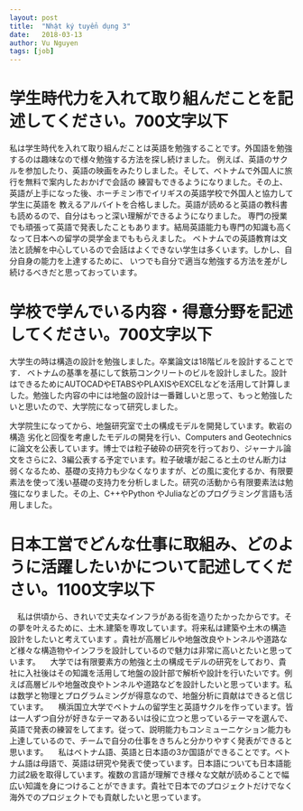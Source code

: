 ```yaml
---
layout: post
title:  "Nhật ký tuyển dụng 3"
date:   2018-03-13
author: Vu Nguyen
tags: [job]
---
```


# 学生時代力を入れて取り組んだことを記述してください。700文字以下

私は学生時代を入れて取り組んだことは英語を勉強することです。外国語を勉強するのは趣味なので様々勉強する方法を探し続けました。
例えば、英語のサクルを参加したり、英語の映画をみたりしました。そして、ベトナムで外国人に旅行を無料で案内したおかげで会話の
練習もできるようになりました。その上、英語が上手になった後、ホーチミン市でイリギスの英語学校で外国人と協力して学生に英語を
教えるアルバイトを合格しました。英語が読めると英語の教科書も読めるので、自分はもっと深い理解ができるようになりました。
専門の授業でも頑張って英語で発表したこともあります。結局英語能力も専門の知識も高くなって日本への留学の奨学金までももらえました。
ベトナムでの英語教育は文法と読解を中心しているので会話はよくできない学生は多くいます。しかし、自分自身の能力を上達するために、
いつでも自分で適当な勉強する方法を差がし続けるべきだと思っておっています。


# 学校で学んでいる内容・得意分野を記述してください。700文字以下

大学生の時は構造の設計を勉強しました。卒業論文は18階ビルを設計することです．
ベトナムの基準を基にして鉄筋コンクリートのビルを設計しました。設計はできるためにAUTOCADやETABSやPLAXISやEXCELなどを活用して計算しました。勉強した内容の中には地盤の設計は一番難しいと思って、もっと勉強したいと思いたので、大学院になって研究しました。

大学院生になってから、地盤研究室で土の構成モデルを開発しています。軟岩の構造
劣化と回復を考慮したモデルの開発を行い、Computers and Geotechnics に論文を公表しています。博士では粒子破砕の研究を行っており、ジャーナル論文をさらに2、3編公表する予定でいます。粒子破壊が起こると土のせん断力は弱くなるため、基礎の支持力も少なくなりますが、どの風に変化するか、有限要素法を使って浅い基礎の支持力を分析しました。研究の活動から有限要素法は勉強になりました。その上、C++やPython やJuliaなどのプログラミング言語も活用しました。


# 日本工営でどんな仕事に取組み、どのように活躍したいかについて記述してください。1100文字以下

　私は供頃から、きれいで丈夫なインフラがある街を造りたかったからです。その夢を叶えるために、土木.建築を専攻しています。将来私は建築や土木の構造設計をしたいと考えています 。貴社が高層ビルや地盤改良やトンネルや道路など様々な構造物やインフラを設計しているので魅力は非常に高いとたいと思っています。
　大学では有限要素方の勉強と土の構成モデルの研究をしており、貴社に入社後はその知識を活用して地盤の設計部で解析や設計を行いたいです。例えば高層ビルや地盤改良やトンネルや道路などを設計したいと思っています。私は数学と物理とプログラムミングが得意なので、地盤分析に貢献はできると信じています。
　横浜国立大学でベトナムの留学生と英語サクルを作っています。皆は一人ずつ自分が好きなテーマあるいは役に立つと思っているテーマを選んで、英語で発表の練習をしてます。従って、説明能力もコンミューニケション能力も上達しているので、チームで自分の仕事をきちんと分かりやすく発表ができると思います。
　私はベトナム語、英語と日本語の3か国語ができることです。ベトナム語は母語で、英語は研究や発表で使っています。日本語についても日本語能力試2級を取得しています。複数の言語が理解でき様々な文献が読めることで幅広い知識を身につけることができます。貴社で日本でのプロジェクトだけでなく海外でのプロジェクトでも貢献したいと思っています。




